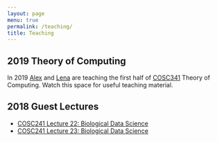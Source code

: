 ```yaml
---
layout: page
menu: true
permalink: /teaching/
title: Teaching
---
```



## 2019 Theory of Computing

In 2019 [Alex](/alex/) and [Lena](/people/) are teaching the first half of [COSC341](http://www.cs.otago.ac.nz/cosc341/) Theory of Computing.
Watch this space for useful teaching material.


## 2018 Guest Lectures

- [COSC241 Lecture 22: Biological Data Science](COSC241_L22)
- [COSC241 Lecture 23: Biological Data Science](COSC241_L22#/scalability)
